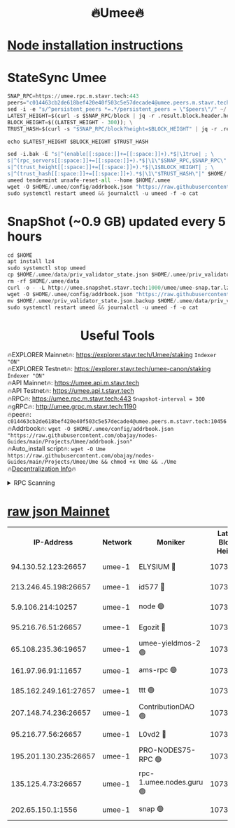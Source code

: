 <h1 align="center"> 🔥Umee🔥</h1>


[Node installation instructions](https://github.com/obajay/nodes-Guides/tree/main/Projects/Umee)
=
# StateSync Umee
```python
SNAP_RPC=https://umee.rpc.m.stavr.tech:443
peers="c014463cb2de618bef420e40f503c5e57decade4@umee.peers.m.stavr.tech:10456"
sed -i -e "s/^persistent_peers *=.*/persistent_peers = \"$peers\"/" ~/.umee/config/config.toml
LATEST_HEIGHT=$(curl -s $SNAP_RPC/block | jq -r .result.block.header.height); \
BLOCK_HEIGHT=$((LATEST_HEIGHT - 300)); \
TRUST_HASH=$(curl -s "$SNAP_RPC/block?height=$BLOCK_HEIGHT" | jq -r .result.block_id.hash)

echo $LATEST_HEIGHT $BLOCK_HEIGHT $TRUST_HASH

sed -i.bak -E "s|^(enable[[:space:]]+=[[:space:]]+).*$|\1true| ; \
s|^(rpc_servers[[:space:]]+=[[:space:]]+).*$|\1\"$SNAP_RPC,$SNAP_RPC\"| ; \
s|^(trust_height[[:space:]]+=[[:space:]]+).*$|\1$BLOCK_HEIGHT| ; \
s|^(trust_hash[[:space:]]+=[[:space:]]+).*$|\1\"$TRUST_HASH\"|" $HOME/.umee/config/config.toml
umeed tendermint unsafe-reset-all --home $HOME/.umee
wget -O $HOME/.umee/config/addrbook.json "https://raw.githubusercontent.com/obajay/nodes-Guides/main/Projects/Umee/addrbook.json"
sudo systemctl restart umeed && journalctl -u umeed -f -o cat
```
# SnapShot (~0.9 GB) updated every 5 hours
```python
cd $HOME
apt install lz4
sudo systemctl stop umeed
cp $HOME/.umee/data/priv_validator_state.json $HOME/.umee/priv_validator_state.json.backup
rm -rf $HOME/.umee/data
curl -o - -L http://umee.snapshot.stavr.tech:1000/umee/umee-snap.tar.lz4 | lz4 -c -d - | tar -x -C $HOME/.umee --strip-components 2
wget -O $HOME/.umee/config/addrbook.json "https://raw.githubusercontent.com/obajay/nodes-Guides/main/Projects/Umee/addrbook.json"
mv $HOME/.umee/priv_validator_state.json.backup $HOME/.umee/data/priv_validator_state.json
sudo systemctl restart umeed && journalctl -u umeed -f -o cat
```
 <h1 align="center"> Useful Tools</h1>

🔥EXPLORER Mainnet🔥:      https://explorer.stavr.tech/Umee/staking             `Indexer "ON"` \
🔥EXPLORER Testnet🔥:        https://explorer.stavr.tech/umee-canon/staking      `Indexer "ON"` \
🔥API Mainnet🔥:                   https://umee.api.m.stavr.tech \
🔥API Testnet🔥:                     https://umee.api.t.stavr.tech \
🔥RPC🔥:                           https://umee.rpc.m.stavr.tech:443                     `Snapshot-interval = 300` \
🔥gRPC🔥:                              http://umee.grpc.m.stavr.tech:1190 \
🔥peer🔥:                     `c014463cb2de618bef420e40f503c5e57decade4@umee.peers.m.stavr.tech:10456` \
🔥Addrbook🔥:    ```wget -O $HOME/.umee/config/addrbook.json "https://raw.githubusercontent.com/obajay/nodes-Guides/main/Projects/Umee/addrbook.json"``` \
🔥Auto_install script🔥: ```wget -O Ume https://raw.githubusercontent.com/obajay/nodes-Guides/main/Projects/Umee/Ume && chmod +x Ume && ./Ume``` \
🔥[Decentralization Info](https://github.com/obajay/StateSync-snapshots/tree/main/Projects/Umee/Decentralization)🔥

<details>
<summary>RPC Scanning</summary>

<h2 align="center"> We scan nodes in real time every 4 hours. And we provide the final result of RPC endpoints.
We cannot influence the operation of these nodes in any way. </h2>


```python
If Voting Power is higher than 0 --> then the Node is a validator of the network and may be subject to attack and be a potential threat to the chain.
```
```python
We marked such validators with a red symbol
```

</details>

[raw json Mainnet](https://rpc-check.umeem.stavr.tech/umeem/rpc-umeem-result.json)
=



<table><tr><th>IP-Address</th><th>Network</th><th>Moniker</th><th>Latest Block Height</th><th>Earliest Block Height</th><th>Catching Up</th><th>Tx Index</th><th>Voting Power</th><th>Scan Time</th></tr><tr><td>94.130.52.123:26657</td><td>umee-1</td><td>ELYSIUM 🔴</td><td>10731053</td><td>3216011</td><td>False</td><td>on</td><td>23143198</td><td>2024-02-24T03:24:16.299923682UTC</td></tr><tr><td>213.246.45.198:26657</td><td>umee-1</td><td>id577 🔴</td><td>10731041</td><td>7100001</td><td>False</td><td>on</td><td>35115950</td><td>2024-02-24T03:23:06.053552719UTC</td></tr><tr><td>5.9.106.214:10257</td><td>umee-1</td><td>node 🟢</td><td>10731049</td><td>7942001</td><td>False</td><td>on</td><td>0</td><td>2024-02-24T03:23:55.204935374UTC</td></tr><tr><td>95.216.76.51:26657</td><td>umee-1</td><td>Egozit 🔴</td><td>10731053</td><td>8262001</td><td>False</td><td>off</td><td>38415288</td><td>2024-02-24T03:24:15.959606122UTC</td></tr><tr><td>65.108.235.36:19657</td><td>umee-1</td><td>umee-yieldmos-2 🟢</td><td>10731035</td><td>9575548</td><td>False</td><td>on</td><td>0</td><td>2024-02-24T03:22:28.858628172UTC</td></tr><tr><td>161.97.96.91:11657</td><td>umee-1</td><td>ams-rpc 🟢</td><td>10731057</td><td>10352001</td><td>False</td><td>on</td><td>0</td><td>2024-02-24T03:24:39.212003015UTC</td></tr><tr><td>185.162.249.161:27657</td><td>umee-1</td><td>ttt 🟢</td><td>10731048</td><td>10381617</td><td>False</td><td>on</td><td>0</td><td>2024-02-24T03:23:45.371683550UTC</td></tr><tr><td>207.148.74.236:26657</td><td>umee-1</td><td>ContributionDAO 🟢</td><td>10731054</td><td>10484838</td><td>False</td><td>off</td><td>0</td><td>2024-02-24T03:24:23.682320035UTC</td></tr><tr><td>95.216.77.56:26657</td><td>umee-1</td><td>L0vd2 🔴</td><td>10731057</td><td>10631057</td><td>False</td><td>off</td><td>38372385</td><td>2024-02-24T03:24:38.840198931UTC</td></tr><tr><td>195.201.130.235:26657</td><td>umee-1</td><td>PRO-NODES75-RPC 🟢</td><td>10731049</td><td>10676285</td><td>False</td><td>on</td><td>0</td><td>2024-02-24T03:23:51.762282850UTC</td></tr><tr><td>135.125.4.73:26657</td><td>umee-1</td><td>rpc-1.umee.nodes.guru 🟢</td><td>10731052</td><td>10691018</td><td>False</td><td>on</td><td>0</td><td>2024-02-24T03:24:16.601266479UTC</td></tr><tr><td>202.65.150.1:1556</td><td>umee-1</td><td>snap 🟢</td><td>10731049</td><td>10722421</td><td>False</td><td>on</td><td>0</td><td>2024-02-24T03:23:52.767273634UTC</td></tr></table>
